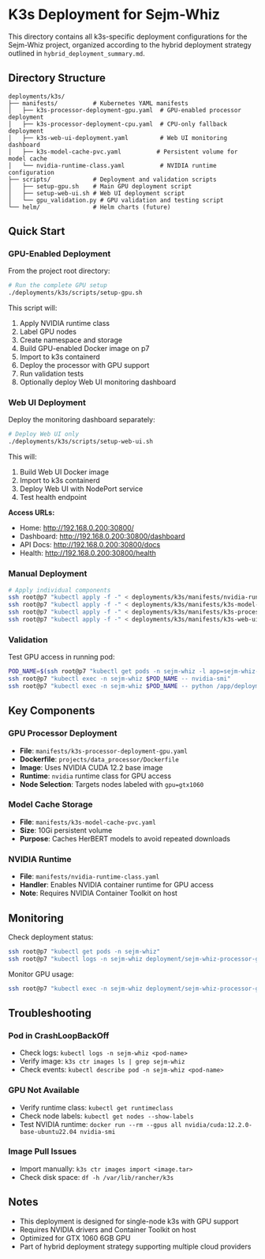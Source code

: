 # K3s Deployment for Sejm-Whiz

This directory contains all k3s-specific deployment configurations for the Sejm-Whiz project, organized according to the hybrid deployment strategy outlined in `hybrid_deployment_summary.md`.

## Directory Structure

```
deployments/k3s/
├── manifests/          # Kubernetes YAML manifests
│   ├── k3s-processor-deployment-gpu.yaml  # GPU-enabled processor deployment
│   ├── k3s-processor-deployment-cpu.yaml  # CPU-only fallback deployment
│   ├── k3s-web-ui-deployment.yaml         # Web UI monitoring dashboard
│   ├── k3s-model-cache-pvc.yaml          # Persistent volume for model cache
│   └── nvidia-runtime-class.yaml          # NVIDIA runtime configuration
├── scripts/            # Deployment and validation scripts
│   ├── setup-gpu.sh    # Main GPU deployment script
│   ├── setup-web-ui.sh # Web UI deployment script
│   └── gpu_validation.py # GPU validation and testing script
└── helm/               # Helm charts (future)
```

## Quick Start

### GPU-Enabled Deployment

From the project root directory:

```bash
# Run the complete GPU setup
./deployments/k3s/scripts/setup-gpu.sh
```

This script will:
1. Apply NVIDIA runtime class
2. Label GPU nodes
3. Create namespace and storage
4. Build GPU-enabled Docker image on p7
5. Import to k3s containerd
6. Deploy the processor with GPU support
7. Run validation tests
8. Optionally deploy Web UI monitoring dashboard

### Web UI Deployment

Deploy the monitoring dashboard separately:

```bash
# Deploy Web UI only
./deployments/k3s/scripts/setup-web-ui.sh
```

This will:
1. Build Web UI Docker image
2. Import to k3s containerd
3. Deploy Web UI with NodePort service
4. Test health endpoint

**Access URLs:**
- Home: http://192.168.0.200:30800/
- Dashboard: http://192.168.0.200:30800/dashboard
- API Docs: http://192.168.0.200:30800/docs
- Health: http://192.168.0.200:30800/health

### Manual Deployment

```bash
# Apply individual components
ssh root@p7 "kubectl apply -f -" < deployments/k3s/manifests/nvidia-runtime-class.yaml
ssh root@p7 "kubectl apply -f -" < deployments/k3s/manifests/k3s-model-cache-pvc.yaml
ssh root@p7 "kubectl apply -f -" < deployments/k3s/manifests/k3s-processor-deployment-gpu.yaml
ssh root@p7 "kubectl apply -f -" < deployments/k3s/manifests/k3s-web-ui-deployment.yaml
```

### Validation

Test GPU access in running pod:
```bash
POD_NAME=$(ssh root@p7 "kubectl get pods -n sejm-whiz -l app=sejm-whiz-processor-gpu -o jsonpath='{.items[0].metadata.name}'")
ssh root@p7 "kubectl exec -n sejm-whiz $POD_NAME -- nvidia-smi"
ssh root@p7 "kubectl exec -n sejm-whiz $POD_NAME -- python /app/deployments/k3s/scripts/gpu_validation.py"
```

## Key Components

### GPU Processor Deployment
- **File**: `manifests/k3s-processor-deployment-gpu.yaml`
- **Dockerfile**: `projects/data_processor/Dockerfile`
- **Image**: Uses NVIDIA CUDA 12.2 base image
- **Runtime**: `nvidia` runtime class for GPU access
- **Node Selection**: Targets nodes labeled with `gpu=gtx1060`

### Model Cache Storage
- **File**: `manifests/k3s-model-cache-pvc.yaml`
- **Size**: 10Gi persistent volume
- **Purpose**: Caches HerBERT models to avoid repeated downloads

### NVIDIA Runtime
- **File**: `manifests/nvidia-runtime-class.yaml`
- **Handler**: Enables NVIDIA container runtime for GPU access
- **Note**: Requires NVIDIA Container Toolkit on host

## Monitoring

Check deployment status:
```bash
ssh root@p7 "kubectl get pods -n sejm-whiz"
ssh root@p7 "kubectl logs -n sejm-whiz deployment/sejm-whiz-processor-gpu"
```

Monitor GPU usage:
```bash
ssh root@p7 "kubectl exec -n sejm-whiz deployment/sejm-whiz-processor-gpu -- nvidia-smi"
```

## Troubleshooting

### Pod in CrashLoopBackOff
- Check logs: `kubectl logs -n sejm-whiz <pod-name>`
- Verify image: `k3s ctr images ls | grep sejm-whiz`
- Check events: `kubectl describe pod -n sejm-whiz <pod-name>`

### GPU Not Available
- Verify runtime class: `kubectl get runtimeclass`
- Check node labels: `kubectl get nodes --show-labels`
- Test NVIDIA runtime: `docker run --rm --gpus all nvidia/cuda:12.2.0-base-ubuntu22.04 nvidia-smi`

### Image Pull Issues
- Import manually: `k3s ctr images import <image.tar>`
- Check disk space: `df -h /var/lib/rancher/k3s`

## Notes

- This deployment is designed for single-node k3s with GPU support
- Requires NVIDIA drivers and Container Toolkit on host
- Optimized for GTX 1060 6GB GPU
- Part of hybrid deployment strategy supporting multiple cloud providers